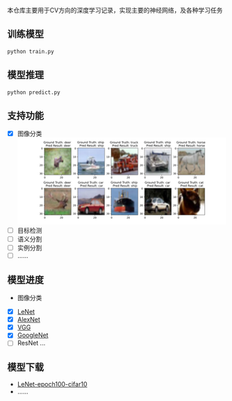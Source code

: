 本仓库主要用于CV方向的深度学习记录，实现主要的神经网络，及各种学习任务

## 训练模型
```python
python train.py
```

## 模型推理
```python
python predict.py
```

## 支持功能
- [x] 图像分类
![inference](classification/assets/infer_cifar10.png)
- [ ] 目标检测
- [ ] 语义分割
- [ ] 实例分割
- [ ] ......

## 模型进度
- 图像分类
- [x] [LeNet](classification/backbone/alexnet.py)
- [x] [AlexNet](classification/backbone/alexnet.py)
- [x] [VGG](classification/backbone/vgg.py)  
- [x] [GoogleNet](classification/backbone/googlenet.py)
- [ ] ResNet
  ...
 
## 模型下载
- [LeNet-epoch100-cifar10](https://deepl-ckpt-classification.gd2.qingstor.com/lenet/lenet_cifar10_epoch_100.pth)
- ......
